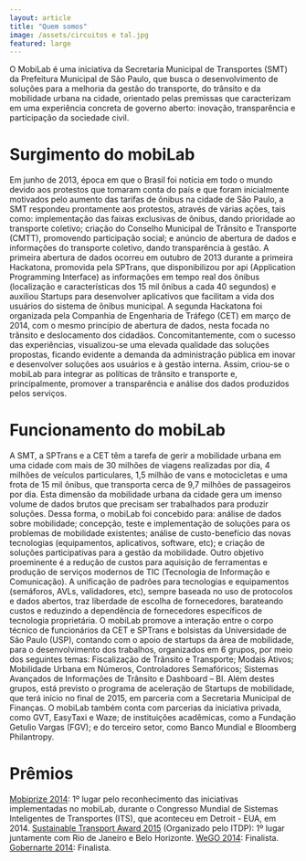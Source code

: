 ```yaml
---
layout: article
title: "Quem somos"
image: /assets/circuitos e tal.jpg
featured: large
---
```

O MobiLab é uma iniciativa da Secretaria Municipal de Transportes (SMT) da Prefeitura Municipal de São Paulo, que busca o desenvolvimento de soluções para a melhoria da gestão do transporte, do trânsito e da mobilidade urbana na cidade, orientado pelas premissas que caracterizam em uma experiência concreta de governo aberto: inovação, transparência e participação da sociedade civil.

# Surgimento do mobiLab

Em junho de 2013, época em que o Brasil foi notícia em todo o mundo devido aos protestos que tomaram conta do país e que foram inicialmente motivados pelo aumento das tarifas de ônibus na cidade de São Paulo, a SMT respondeu prontamente aos protestos, através de várias ações, tais como: implementação das faixas exclusivas de ônibus, dando prioridade ao transporte coletivo; criação do Conselho Municipal de Trânsito e Transporte (CMTT), promovendo participação social; e anúncio de abertura de dados e informações do transporte coletivo, dando transparência à gestão.
A primeira abertura de dados ocorreu em outubro de 2013 durante a primeira Hackatona, promovida pela SPTrans, que disponibilizou por api (Application Programming Interface) as informações em tempo real dos ônibus (localização e características dos 15 mil ônibus a cada 40 segundos) e auxiliou Startups para desenvolver aplicativos que facilitam a vida dos usuários do sistema de ônibus municipal. A segunda Hackatona foi organizada pela Companhia de Engenharia de Tráfego (CET) em março de 2014, com o mesmo princípio de abertura de dados, nesta focada no trânsito e deslocamento dos cidadãos. Concomitantemente, com o sucesso das experiências, visualizou-se uma elevada qualidade das soluções propostas, ficando evidente a demanda da administração pública em inovar e desenvolver soluções aos usuários e à gestão interna. Assim, criou-se o mobiLab para integrar as políticas de trânsito e transporte e, principalmente, promover a transparência e análise dos dados produzidos pelos serviços.

# Funcionamento do mobiLab

A SMT, a SPTrans e a CET têm a tarefa de gerir a mobilidade urbana em uma cidade com mais de 30 milhões de viagens realizadas por dia, 4 milhões de veículos particulares, 1,5 milhão de vans e motocicletas e uma frota de 15 mil ônibus, que transporta cerca de 9,7 milhões de passageiros por dia. Esta dimensão da mobilidade urbana da cidade gera um imenso volume de dados brutos que precisam ser trabalhados para produzir soluções. Dessa forma, o mobiLab foi concebido para: análise de dados sobre mobilidade; concepção, teste e implementação de soluções para os problemas de mobilidade existentes; análise de custo-benefício das novas tecnologias (equipamentos, aplicativos, software, etc); e criação de soluções participativas para a gestão da mobilidade.
Outro objetivo proeminente é a redução de custos para aquisição de ferramentas e produção de serviços modernos de TIC (Tecnologia de Informação e Comunicação). A unificação de padrões para tecnologias e equipamentos (semáforos, AVLs, validadores, etc), sempre baseada no uso de protocolos e dados abertos, traz liberdade de escolha de fornecedores, barateando custos e reduzindo a dependência de fornecedores específicos de tecnologia proprietária.
O mobiLab promove a interação entre o corpo técnico de funcionários da CET e SPTrans e bolsistas da Universidade de São Paulo (USP), contando com o apoio de startups da área de mobilidade, para o desenvolvimento dos trabalhos, organizados em 6 grupos, por meio dos seguintes temas: Fiscalização de Trânsito e Transporte; Modais Ativos; Mobilidade Urbana em Números, Controladores Semafóricos; Sistemas Avançados de Informações de Trânsito e Dashboard – BI. Além destes grupos, está previsto o programa de aceleração de Startups de mobilidade, que terá início no final de 2015, em parceria com a Secretaria Municipal de Finanças.
O mobiLab também conta com parcerias da iniciativa privada, como GVT, EasyTaxi e Waze; de instituições acadêmicas, como a Fundação Getulio Vargas (FGV); e do terceiro setor, como Banco Mundial e Bloomberg Philantropy.

# Prêmios

[Mobiprize 2014](http://mobi-platform.com/drum-roll-please-enterprising-citystate-mobiprize-winner-for-2014-is/): 1º lugar pelo reconhecimento das iniciativas implementadas no mobiLab, durante o Congresso Mundial de Sistemas Inteligentes de Transportes (ITS), que aconteceu em Detroit - EUA, em 2014.
[Sustainable Transport Award 2015](http://staward.org/winners/) (Organizado pelo ITDP): 1º lugar juntamente com Rio de Janeiro e Belo Horizonte.
[WeGO 2014](http://www.we-gov.org): Finalista.
[Gobernarte 2014](http://www.iadb.org/es/temas/gobierno/gobernartesys/premio-gobernarte-2014-el-arte-del-buen-gobierno,9734.html): Finalista.
